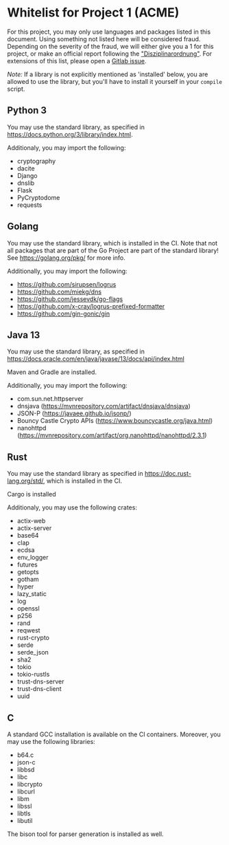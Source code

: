 # Whitelist for Project 1 (ACME)
For this project, you may only use languages and packages listed in this document. Using something not listed here will be considered fraud. Depending on the severity of the fraud, we will either give you a 1 for this project, or make an official report following the ["Disziplinarordnung"](https://www.admin.ch/opc/de/classified-compilation/20042642/index.html). For extensions of this list, please open a [Gitlab issue](https://gitlab.inf.ethz.ch/PRV-PERRIG/netsec-course/netsec-2020-issues).

*Note:* If a library is not explicitly mentioned as 'installed' below, you are allowed to use the library, but you'll have to install it yourself in your `compile` script.

## Python 3
You may use the standard library, as specified in https://docs.python.org/3/library/index.html.

Additionaly, you may import the following:

- cryptography
- dacite
- Django
- dnslib
- Flask
- PyCryptodome
- requests


## Golang
You may use the standard library, which is installed in the CI. Note that not all packages that are part of the Go Project are part of the standard library! See https://golang.org/pkg/ for more info.

Additionally, you may import the following:

- https://github.com/sirupsen/logrus
- https://github.com/miekg/dns
- https://github.com/jessevdk/go-flags
- https://github.com/x-cray/logrus-prefixed-formatter
- https://github.com/gin-gonic/gin


##  Java 13 
You may use the standard library, as specified in
https://docs.oracle.com/en/java/javase/13/docs/api/index.html

Maven and Gradle are installed.

Additionally, you may import the following:

- com.sun.net.httpserver
- dnsjava (https://mvnrepository.com/artifact/dnsjava/dnsjava)
- JSON-P (https://javaee.github.io/jsonp/)
- Bouncy Castle Crypto APIs (https://www.bouncycastle.org/java.html)
- nanohttpd (https://mvnrepository.com/artifact/org.nanohttpd/nanohttpd/2.3.1)


## Rust
You may use the standard library as specified in
https://doc.rust-lang.org/std/, which is installed in the CI.

Cargo is installed

Additionaly, you may use the following crates:

- actix-web
- actix-server
- base64
- clap
- ecdsa
- env_logger
- futures
- getopts
- gotham
- hyper
- lazy_static
- log
- openssl
- p256
- rand
- reqwest
- rust-crypto
- serde
- serde_json
- sha2
- tokio
- tokio-rustls
- trust-dns-server
- trust-dns-client
- uuid

## C
A standard GCC installation is available on the CI containers. Moreover, you may use the following libraries:

- b64.c
- json-c
- libbsd
- libc
- libcrypto
- libcurl
- libm
- libssl
- libtls
- libutil

The bison tool for parser generation is installed as well.